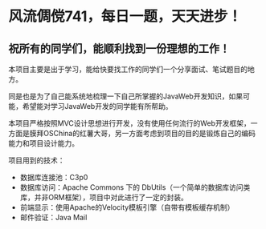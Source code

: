 风流倜傥741，每日一题，天天进步！
========================
祝所有的同学们，能顺利找到一份理想的工作！
----------------------------
本项目主要是出于学习，能给快要找工作的同学们一个分享面试、笔试题目的地方。

同是也是为了自己能系统地梳理一下自己所掌握的JavaWeb开发知识，如果可能，希望能对学习JavaWeb开发的同学能有所帮助。

本项目严格按照MVC设计思想进行开发，没有使用任何流行的Web开发框架，一方面是膜拜OSChina的红薯大哥，另一方面考虑到项目的目的是锻炼自己的编码能力和项目设计能力。

项目用到的技术：
- 数据库连接池：C3p0
- 数据库访问：Apache Commons 下的 DbUtils（一个简单的数据库访问类库，并非ORM框架），项目中对此进行了一定的封装。
- 前端显示：使用Apache的Velocity模板引擎（自带有模板缓存机制）
- 邮件验证：Java Mail
